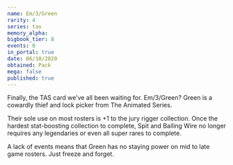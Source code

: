 ```yaml
---
name: Em/3/Green
rarity: 4
series: tas
memory_alpha:
bigbook_tier: 8
events: 0
in_portal: true
date: 06/10/2020
obtained: Pack
mega: false
published: true
---
```


Finally, the TAS card we’ve all been waiting for. Em/3/Green? Green is a cowardly thief and lock picker from The Animated Series. 
 
Their sole use on most rosters  is +1 to the jury rigger collection. Once the hardest stat-boosting collection to complete, Spit and Bailing Wire no longer requires any legendaries or even all super rares to complete. 

A lack of events means that Green has no staying power on mid to late game rosters. Just freeze and forget.
